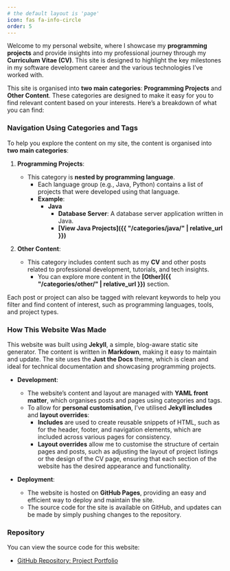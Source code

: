 ```yaml
---
# the default layout is 'page'
icon: fas fa-info-circle
order: 5
---
```


Welcome to my personal website, where I showcase my **programming projects** and provide insights into my professional journey through my **Curriculum Vitae (CV)**. This site is designed to highlight the key milestones in my software development career and the various technologies I’ve worked with.

This site is organised into **two main categories**: **Programming Projects** and **Other Content**. These categories are designed to make it easy for you to find relevant content based on your interests. Here’s a breakdown of what you can find:

### Navigation Using Categories and Tags

To help you explore the content on my site, the content is organised into **two main categories**:

1. **Programming Projects**:
   - This category is **nested by programming language**. 
     - Each language group (e.g., Java, Python) contains a list of projects that were developed using that language.
     - **Example**:  
       - **Java**  
         - **Database Server**: A database server application written in Java.  
         - **[View Java Projects]({{ "/categories/java/" | relative_url }})**

2. **Other Content**:
   - This category includes content such as my **CV** and other posts related to professional development, tutorials, and tech insights.
     - You can explore more content in the **[Other]({{ "/categories/other/" | relative_url }})** section.


Each post or project can also be tagged with relevant keywords to help you filter and find content of interest, such as programming languages, tools, and project types.

### How This Website Was Made

This website was built using **Jekyll**, a simple, blog-aware static site generator. The content is written in **Markdown**, making it easy to maintain and update. The site uses the **Just the Docs** theme, which is clean and ideal for technical documentation and showcasing programming projects.

- **Development**:
  - The website’s content and layout are managed with **YAML front matter**, which organises posts and pages using categories and tags.
  - To allow for **personal customisation**, I’ve utilised **Jekyll includes** and **layout overrides**:
    - **Includes** are used to create reusable snippets of HTML, such as for the header, footer, and navigation elements, which are included across various pages for consistency.
    - **Layout overrides** allow me to customise the structure of certain pages and posts, such as adjusting the layout of project listings or the design of the CV page, ensuring that each section of the website has the desired appearance and functionality.

- **Deployment**:
  - The website is hosted on **GitHub Pages**, providing an easy and efficient way to deploy and maintain the site.
  - The source code for the site is available on GitHub, and updates can be made by simply pushing changes to the repository.

### Repository

You can view the source code for this website:

- [GitHub Repository: Project Portfolio](https://github.com/alexandermfisher/project-portfolio)